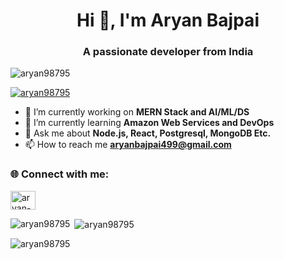 <h1 align="center">Hi 👋, I'm Aryan Bajpai</h1> 
<h3 align="center">A passionate developer from India</h3>  

<p align="left"> 
  <img src="https://komarev.com/ghpvc/?username=aryan98795&label=Profile%20views&color=0e75b6&style=flat" alt="aryan98795" /> 
</p>  

<p align="left"> 
  <a href="https://github.com/ryo-ma/github-profile-trophy">
    <img src="https://github-profile-trophy.vercel.app/?username=aryan98795" alt="aryan98795" />
  </a> 
</p>  

- 🔭 I’m currently working on **MERN Stack and AI/ML/DS**  
- 🌱 I’m currently learning **Amazon Web Services and DevOps**  
- 💬 Ask me about **Node.js, React, Postgresql, MongoDB Etc.**  
- 📫 How to reach me **aryanbajpai499@gmail.com**  

<h3 align="left">🌐 Connect with me:</h3> 
<p align="left"> 
  <a href="https://www.linkedin.com/in/aryan-bajpai" target="blank">
    <img align="center" src="https://raw.githubusercontent.com/rahuldkjain/github-profile-readme-generator/master/src/images/icons/Social/linked-in-alt.svg" alt="aryan-bajpai" height="30" width="40" />
  </a> 



<p><img align="left" src="https://github-readme-stats.vercel.app/api/top-langs?username=aryan98795&show_icons=true&locale=en&layout=compact" alt="aryan98795" /></p>  

<p>&nbsp;<img align="center" src="https://github-readme-stats.vercel.app/api?username=aryan98795&show_icons=true&locale=en" alt="aryan98795" /></p>  

<p><img align="center" src="https://github-readme-streak-stats.herokuapp.com/?user=aryan98795&" alt="aryan98795" /></p>  

